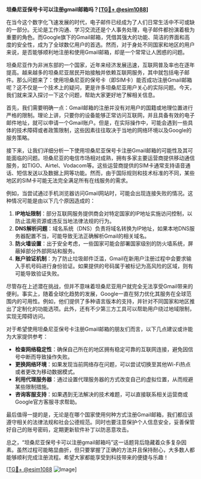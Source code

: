 **坦桑尼亚保号卡可以注册gmail邮箱吗？[[TG💪+ @esim1088](https://t.me/s/esim1088)]**

在当今这个数字化飞速发展的时代，电子邮件已经成为了人们日常生活中不可或缺的一部分。无论是工作沟通、学习交流还是个人事务处理，电子邮件都扮演着极为重要的角色。而Google旗下的Gmail邮箱，凭借其强大的功能、简洁的界面和高度的安全性，成为了全球数亿用户的首选。然而，对于身处不同国家和地区的用户来说，是否能够顺利地注册和使用Gmail邮箱，却是一个常常让人困惑的问题。

坦桑尼亚作为非洲东部的一个国家，近年来经济发展迅速，互联网普及率也在逐年提高。越来越多的坦桑尼亚居民开始接触并依赖互联网服务，其中就包括电子邮件。那么问题来了：使用坦桑尼亚的保号卡（即SIM卡）能否成功注册Gmail邮箱呢？这不仅是一个技术上的疑问，更是许多坦桑尼亚用户关心的实际问题。今天，我们就来深入探讨一下这个问题，帮助大家更好地了解相关信息。

首先，我们需要明确一点：Gmail邮箱的注册并没有对用户的国籍或地理位置进行严格的限制。理论上讲，只要你的设备能够正常访问互联网，并且具备有效的电子邮件地址，就可以申请一个Gmail账户。但是，在实际操作中，可能会遇到一些具体的技术障碍或者政策限制，这些因素往往取决于当地的网络环境以及Google的服务策略。

接下来，让我们详细分析一下使用坦桑尼亚保号卡注册Gmail邮箱的可能性及其可能面临的问题。坦桑尼亚的电信市场相对成熟，拥有多家主要运营商提供移动通信服务，如TIGO、Airtel、Vodacom等。这些运营商提供的SIM卡通常支持语音通话、短信发送以及数据上网等功能。然而，由于国际规则和技术标准的不同，某些地区的SIM卡可能无法完全满足所有在线服务的需求。

例如，当尝试通过手机浏览器访问Gmail网站时，可能会出现连接失败的情况。这种情况可能是由以下几个原因造成的：

1. **IP地址限制**：部分互联网服务提供商会对特定国家的IP地址实施访问控制，以防止滥用资源或违反当地法律法规的行为。
2. **DNS解析问题**：域名系统（DNS）负责将域名转换为IP地址，如果本地DNS服务器配置不当，可能导致无法正确解析Gmail的相关域名。
3. **防火墙设置**：出于安全考虑，一些国家可能会部署国家级别的防火墙系统，屏蔽掉部分外部网站和服务。
4. **账户验证机制**：为了防止垃圾邮件泛滥，Gmail在新用户注册过程中会要求输入手机号码进行身份验证。如果提供的号码属于被标记为高风险的区域，则有可能导致验证失败。

尽管存在上述潜在挑战，但并不意味着坦桑尼亚用户就完全无法享受Gmail带来的便利。事实上，随着全球化趋势的发展，Google一直在努力优化其服务在全球范围内的可用性。例如，他们提供了多种语言版本的支持，并针对不同国家和地区推出了定制化的功能选项。此外，还有不少第三方工具可以帮助用户绕过地域限制，实现无障碍访问。

对于希望使用坦桑尼亚保号卡注册Gmail邮箱的朋友们而言，以下几点建议或许能为大家提供参考：

- **检查网络稳定性**：确保自己所在的地区拥有稳定可靠的互联网连接，避免因信号中断而导致操作失败。
- **更换网络环境**：如果发现当前网络存在问题，可以尝试切换至其他Wi-Fi热点或者更改为移动数据模式。
- **利用代理服务器**：通过设置代理服务器的方式改变自己的虚拟位置，从而规避某些限制措施。
- **咨询客服支持**：如果遇到无法解决的技术难题，可以直接联系相关运营商或Google官方客服寻求帮助。

最后值得一提的是，无论是在哪个国家使用何种方式注册Gmail邮箱，我们都应该遵守相关的法律法规和社会公德规范。同时也要注意保护个人信息安全，妥善保管好自己的账号密码，定期更新软件补丁以防恶意攻击。

总之，“坦桑尼亚保号卡可以注册gmail邮箱吗”这一话题背后隐藏着众多复杂因素。虽然过程可能略显曲折，但只要掌握了正确的方法并且保持耐心，大多数人都能够顺利完成注册流程。希望大家都能享受到科技带来的便捷与乐趣！

[[TG💪+ @esim1088](https://t.me/s/esim1088) ![Image](https://i.postimg.cc/4NQfJmqS/Snipaste-2025-05-13-00-14-12.png)]
